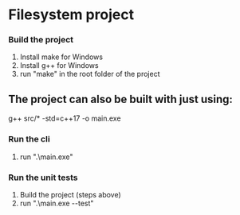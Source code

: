 # Filesystem project

### Build the project

1. Install make for Windows
2. Install g++ for Windows
3. run "make" in the root folder of the project
## The project can also be built with just using:
g++ src/* -std=c++17 -o main.exe

### Run the cli
1. run ".\main.exe"

### Run the unit tests
1. Build the project (steps above)
2. run ".\main.exe --test"
